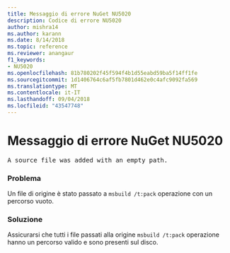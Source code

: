 ```yaml
---
title: Messaggio di errore NuGet NU5020
description: Codice di errore NU5020
author: mishra14
ms.author: karann
ms.date: 8/14/2018
ms.topic: reference
ms.reviewer: anangaur
f1_keywords:
- NU5020
ms.openlocfilehash: 81b780202f45f594f4b1d55eabd59ba5f14ff1fe
ms.sourcegitcommit: 1d1406764c6af5fb7801d462e0c4afc9092fa569
ms.translationtype: MT
ms.contentlocale: it-IT
ms.lasthandoff: 09/04/2018
ms.locfileid: "43547748"
---
```

# <a name="nuget-error-nu5020"></a>Messaggio di errore NuGet NU5020
<pre>A source file was added with an empty path.</pre>

### <a name="issue"></a>Problema

Un file di origine è stato passato a `msbuild /t:pack` operazione con un percorso vuoto.


### <a name="solution"></a>Soluzione

Assicurarsi che tutti i file passati alla origine `msbuild /t:pack` operazione hanno un percorso valido e sono presenti sul disco.

